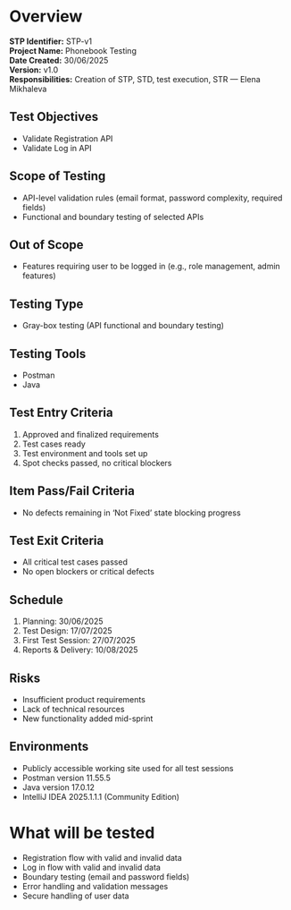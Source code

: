 
# Overview

**STP Identifier:** STP-v1  
**Project Name:** Phonebook Testing  
**Date Created:** 30/06/2025  
**Version:** v1.0  
**Responsibilities:** Creation of STP, STD, test execution, STR — Elena Mikhaleva

## Test Objectives
- Validate Registration API
- Validate Log in API

## Scope of Testing
- API-level validation rules (email format, password complexity, required fields)
- Functional and boundary testing of selected APIs

## Out of Scope
- Features requiring user to be logged in (e.g., role management, admin features)

## Testing Type
- Gray-box testing (API functional and boundary testing)

## Testing Tools
- Postman
- Java

## Test Entry Criteria
1. Approved and finalized requirements
2. Test cases ready
3. Test environment and tools set up
4. Spot checks passed, no critical blockers

## Item Pass/Fail Criteria
- No defects remaining in ‘Not Fixed’ state blocking progress

## Test Exit Criteria
- All critical test cases passed
- No open blockers or critical defects

## Schedule
1. Planning: 30/06/2025
2. Test Design: 17/07/2025
3. First Test Session: 27/07/2025
4. Reports & Delivery: 10/08/2025

## Risks
- Insufficient product requirements
- Lack of technical resources
- New functionality added mid-sprint

## Environments
- Publicly accessible working site used for all test sessions
- Postman version 11.55.5
- Java version 17.0.12
- IntelliJ IDEA 2025.1.1.1 (Community Edition)

# What will be tested
- Registration flow with valid and invalid data
- Log in flow with valid and invalid data
- Boundary testing (email and password fields)
- Error handling and validation messages 
- Secure handling of user data